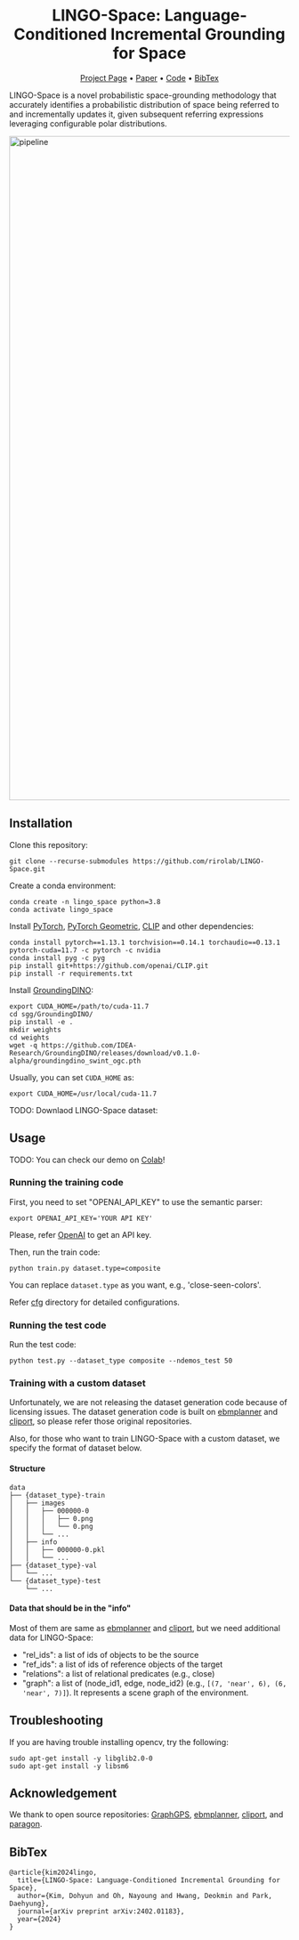 <div align="center">
    <h1> <a>LINGO-Space: Language-Conditioned Incremental Grounding for Space</a></h1>

<p align="center">
  <a href="https://lingo-space.github.io">Project Page</a> •
  <a href="https://arxiv.org/abs/2402.01183">Paper</a> •
  <a href="https://github.com/rirolab/LINGO-Space">Code</a> •
  <a href="#bibtex">BibTex</a>
</p>

</div>


LINGO-Space is a novel probabilistic space-grounding methodology that accurately identifies a probabilistic distribution of space being referred to and incrementally updates it, given subsequent referring expressions leveraging configurable polar distributions.

<img width="1194" alt="pipeline" src="./assets/images/pipeline.jpg">
</details>


## Installation
Clone this repository:
```
git clone --recurse-submodules https://github.com/rirolab/LINGO-Space.git
```

Create a conda environment:
```
conda create -n lingo_space python=3.8
conda activate lingo_space
```

Install [PyTorch](https://pytorch.org/), [PyTorch Geometric](https://pytorch-geometric.readthedocs.io/en/latest/), [CLIP](https://github.com/openai/CLIP) and other dependencies:
```
conda install pytorch==1.13.1 torchvision==0.14.1 torchaudio==0.13.1 pytorch-cuda=11.7 -c pytorch -c nvidia
conda install pyg -c pyg
pip install git+https://github.com/openai/CLIP.git
pip install -r requirements.txt
```

Install [GroundingDINO](https://github.com/IDEA-Research/GroundingDINO):
```
export CUDA_HOME=/path/to/cuda-11.7
cd sgg/GroundingDINO/
pip install -e .
mkdir weights
cd weights
wget -q https://github.com/IDEA-Research/GroundingDINO/releases/download/v0.1.0-alpha/groundingdino_swint_ogc.pth
```

Usually, you can set `CUDA_HOME` as:
```
export CUDA_HOME=/usr/local/cuda-11.7
```

TODO: Downlaod LINGO-Space dataset:


## Usage
TODO: You can check our demo on [Colab]()!

### Running the training code
First, you need to set "OPENAI_API_KEY" to use the semantic parser:
```
export OPENAI_API_KEY='YOUR API KEY'
```
Please, refer [OpenAI](https://openai.com/) to get an API key.

Then, run the train code:
```
python train.py dataset.type=composite
```

You can replace `dataset.type` as you want, e.g., 'close-seen-colors'.

Refer [cfg](./cfg) directory for detailed configurations.

### Running the test code
Run the test code:
```
python test.py --dataset_type composite --ndemos_test 50 
```


### Training with a custom dataset
Unfortunately, we are not releasing the dataset generation code because of licensing issues.
The dataset generation code is built on [ebmplanner](https://github.com/ayushjain1144/ebmplanner) and [cliport](https://github.com/cliport/cliport), so please refer those original repositories.

Also, for those who want to train LINGO-Space with a custom dataset, we specify the format of dataset below.

#### Structure
```
data
├── {dataset_type}-train
│   ├── images
│   │   ├── 000000-0
│   │   │   ├── 0.png
│   │   │   └── 0.png
│   │   └── ...
│   ├── info
│   │   ├── 000000-0.pkl
│   │   └── ...
├── {dataset_type}-val
│   └── ...
└── {dataset_type}-test
    └── ...
```

#### Data that should be in the "info"

Most of them are same as [ebmplanner](https://github.com/ayushjain1144/ebmplanner) and [cliport](https://github.com/cliport/cliport), but we need additional data for LINGO-Space:

* "rel_ids": a list of ids of objects to be the source
* "ref_ids": a list of ids of reference objects of the target
* "relations": a list of relational predicates (e.g., close)
* "graph": a list of (node_id1, edge, node_id2) (e.g., `[(7, 'near', 6), (6, 'near', 7)]`). It represents a scene graph of the environment.


## Troubleshooting
If you are having trouble installing opencv, try the following:
```
sudo apt-get install -y libglib2.0-0
sudo apt-get install -y libsm6
```

## Acknowledgement
We thank to open source repositories: [GraphGPS](https://github.com/rampasek/GraphGPS), [ebmplanner](https://github.com/ayushjain1144/ebmplanner), [cliport](https://github.com/cliport/cliport), and [paragon](https://github.com/1989Ryan/paragon).

## BibTex
```
@article{kim2024lingo,
  title={LINGO-Space: Language-Conditioned Incremental Grounding for Space},
  author={Kim, Dohyun and Oh, Nayoung and Hwang, Deokmin and Park, Daehyung},
  journal={arXiv preprint arXiv:2402.01183},
  year={2024}
}
``` 